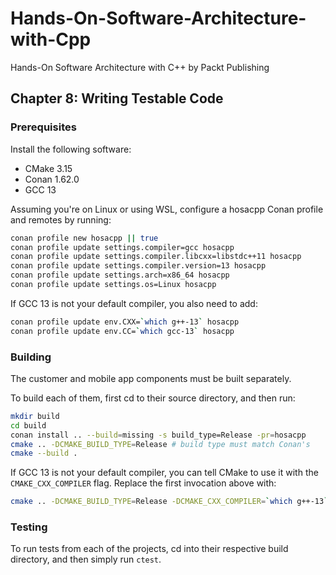 # Hands-On-Software-Architecture-with-Cpp
Hands-On Software Architecture with C++ by Packt Publishing

## Chapter 8: Writing Testable Code

### Prerequisites

Install the following software:
- CMake 3.15
- Conan 1.62.0
- GCC 13

Assuming you're on Linux or using WSL, configure a hosacpp Conan profile and remotes by running:

```bash
conan profile new hosacpp || true
conan profile update settings.compiler=gcc hosacpp
conan profile update settings.compiler.libcxx=libstdc++11 hosacpp
conan profile update settings.compiler.version=13 hosacpp
conan profile update settings.arch=x86_64 hosacpp
conan profile update settings.os=Linux hosacpp
```

If GCC 13 is not your default compiler, you also need to add:

```bash
conan profile update env.CXX=`which g++-13` hosacpp
conan profile update env.CC=`which gcc-13` hosacpp
```

### Building

The customer and mobile app components must be built separately.

To build each of them, first cd to their source directory, and then run:

```bash
mkdir build
cd build
conan install .. --build=missing -s build_type=Release -pr=hosacpp
cmake .. -DCMAKE_BUILD_TYPE=Release # build type must match Conan's
cmake --build .
```

If GCC 13 is not your default compiler, you can tell CMake to use it with the `CMAKE_CXX_COMPILER` flag.
Replace the first invocation above with:

```bash
cmake .. -DCMAKE_BUILD_TYPE=Release -DCMAKE_CXX_COMPILER=`which g++-13`
```

### Testing

To run tests from each of the projects, cd into their respective build directory, and then simply run `ctest`.
